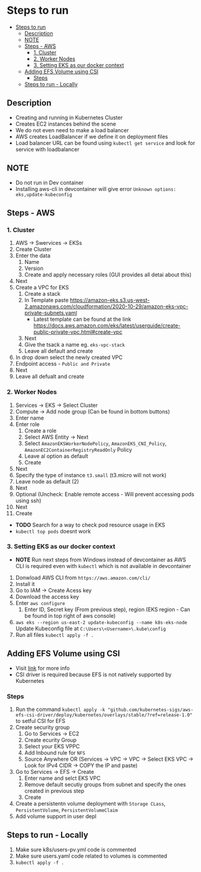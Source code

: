 # Steps to run

- [Steps to run](#steps-to-run)
  - [Description](#description)
  - [NOTE](#note)
  - [Steps - AWS](#steps---aws)
    - [1. Cluster](#1-cluster)
    - [2. Worker Nodes](#2-worker-nodes)
    - [3. Setting EKS as our docker context](#3-setting-eks-as-our-docker-context)
  - [Adding EFS Volume using CSI](#adding-efs-volume-using-csi)
    - [Steps](#steps)
  - [Steps to run - Locally](#steps-to-run---locally)

## Description

- Creating and running in Kubernetes Cluster
- Creates EC2 instances behind the scene
- We do not even need to make a load balancer
- AWS creates LoadBalancer if we define it on deployment files
- Load balancer URL can be found using `kubectl get service` and look for service with loadbalancer

## NOTE

- Do not run in Dev container
- Installing aws-cli in devcontainer will give error `Unknown options: eks,update-kubeconfig`

## Steps - AWS

### 1. Cluster

1. AWS -> Swervices -> EKSs
2. Create Cluster
3. Enter the data
   1. Name
   2. Version
   3. Create and apply necessary roles (GUI provides all detai about this)
4. Next
5. Create a VPC for EKS
   1. Create a stack
   2. In Template paste https://amazon-eks.s3.us-west-2.amazonaws.com/cloudformation/2020-10-29/amazon-eks-vpc-private-subnets.yaml
      - Latest template can be found at the link https://docs.aws.amazon.com/eks/latest/userguide/create-public-private-vpc.html#create-vpc 
   3. Next
   4. Give the tsack a name eg. `eks-vpc-stack`
   5. Leave all default and create
6. In drop down select the newly created VPC
7. Endpoint access - `Public and Private`
8. Next
9. Leave all defualt and create

### 2. Worker Nodes

1. Services -> EKS -> Select Cluster 
2. Compute -> Add node group (Can be found in bottom buttons)
3. Enter name
4. Enter role
   1. Create a role 
   2. Select AWS Entity -> Next
   3. Select `AmazonEKSWorkerNodePolicy`, `AmazonEKS_CNI_Policy`, `AmazonEC2ContainerRegistryReadOnly` Policy
   4. Leave al option as default
   5. Create
5. Next
6. Specify the type of instance `t3.small` (t3.micro will not work)
7. Leave node as default (2)
8. Next
9. Optional (Uncheck: Enable remote access - Will prevent accessing pods using ssh)
10. Next
11. Create

- **TODO** Search for a way to check pod resource usage in EKS
- `kubectl top pods` doesnt work

### 3. Setting EKS as our docker context 

- **NOTE** Run next steps from Windows instead of devcontainer as AWS CLI is required even with `kubectl` which is not available in devcontainer

1. Donwload AWS CLI from `https://aws.amazon.com/cli/`
2. Install it
3. Go to IAM -> Create Acess key
4. Download the access key
5. Enter `aws configure`
   1. Enter ID, Secret key (From previous step), region (EKS region - Can be found in top right of aws console)
6. `aws eks --region us-east-2 update-kubeconfig --name k8s-eks-node` Update Kubeconfig file at `C:\Users\<Username>\.kube\config`
7. Run all files `kubectl apply -f .`

## Adding EFS Volume using CSI

- Visit [link](https://github.com/kubernetes-sigs/aws-efs-csi-driver) for more info
- CSI driver is required because EFS is not natively supported by Kubernetes

### Steps

1. Run the command `kubectl apply -k "github.com/kubernetes-sigs/aws-efs-csi-driver/deploy/kubernetes/overlays/stable/?ref=release-1.0"` to setful CSI for EFS
2. Create security group
   1. Go to Services -> EC2
   2. Create ecurity Group
   3. Select your EKS VPPC
   4. Add Inbound rule for `NFS`
   5. Source Anywhere OR (Services -> VPC -> VPC -> Select EKS VPC -> Look for IPv4 CIDR -> COPY the IP and paste)
3. Go to Services -> EFS -> Create
   1. Enter name and selct EKS VPC
   2. Remove default secutiy groups from subnet and specify the ones created in previous step
   3. Create
4. Create a persistentn volume deployment with `Storage CLass`, `PersistentVolume`, `PersistentVolumeClaim`
5. Add volume support in user depl


## Steps to run - Locally

1. Make sure k8s/users-pv.yml code is commented
2. Make sure users.yaml code related to volumes is commented
3. `kubectl apply -f .`
